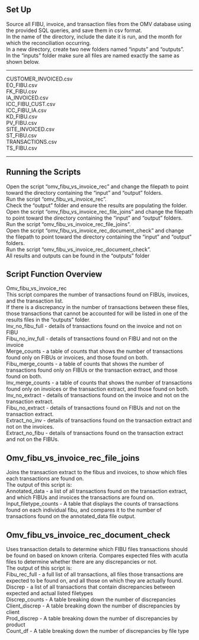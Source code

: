 ## Set Up

Source all FIBU, invoice, and transaction files from the OMV database using the provided SQL queries, and save them in csv format.\
In the name of the directory, include the date it is run, and the month for which the reconciliation occurring.\
In a new directory, create two new folders named “inputs” and “outputs”.\
In the “inputs” folder make sure all files are named exactly the same as shown below.
****************************************************************************
CUSTOMER_INVOICED.csv\
EO_FIBU.csv\
FK_FIBU.csv\
IA_INVOICED.csv\
ICC_FIBU_CUST.csv\
ICC_FIBU_IA.csv\
KD_FIBU.csv\
PV_FIBU.csv\
SITE_INVOICED.csv\
ST_FIBU.csv\
TRANSACTIONS.csv\
TS_FIBU.csv
*****************************************************************************

## Running the Scripts

Open the script “omv_fibu_vs_invoice_rec” and change the filepath to point toward the directory containing the “input” and “output” folders.\
Run the script “omv_fibu_vs_invoice_rec”.\
Check the “output” folder and ensure the results are populating the folder.\
Open the script “omv_fibu_vs_invoice_rec_file_joins” and change the filepath to point toward the directory containing the “input” and “output” folders.\
Run the script “omv_fibu_vs_invoice_rec_file_joins”.\
Open the script “omv_fibu_vs_invoice_rec_document_check” and change the filepath to point toward the directory containing the “input” and “output” folders.\
Run the script “omv_fibu_vs_invoice_rec_document_check”.\
All results and outputs can be found in the “outputs” folder

## Script Function Overview
Omv_fibu_vs_invoice_rec\
This script compares the number of transactions found on FIBUs, invoices, and the transaction list.\
If there is a discrepancy in the number of transactions between these files, those transactions that cannot be accounted for will be listed in one of the results files in the “outputs” folder.\
Inv_no_fibu_full - details of transactions found on the invoice and not on FIBU\
Fibu_no_inv_full - details of transactions found on FIBU and not on the invoice\
Merge_counts - a table of counts that shows the number of transactions found only on FIBUs or invoices, and those found on both.\
Fibu_merge_counts - a table of counts that shows the number of transactions found only on FIBUs or the transaction extract, and those found on both.\
Inv_merge_counts - a table of counts that shows the number of transactions found only on invoices or the transaction extract, and those found on both.\
Inv_no_extract - details of transactions found on the invoice and not on the transaction extract.\
Fibu_no_extract - details of transactions found on FIBUs and not on the transaction extract.\
Extract_no_inv - details of transactions found on the transaction extract and not on the invoices.\
Extract_no_fibu - details of transactions found on the transaction extract and not on the FIBUs.


## Omv_fibu_vs_invoice_rec_file_joins
Joins the transaction extract to the fibus and invoices, to show which files each transactions are found on.\
The output of this script is:\
Annotated_data - a list of all transactions found on the transaction extract, and which FIBUs and invoices the transactions are found on.\
Input_filetype_counts - A table that displays the counts of transactions found on each individual fibu, and compares it to the number of transactions found on the annotated_data file output.



## Omv_fibu_vs_invoice_rec_document_check
Uses transaction details to determine which FIBU files transactions should be found on based on known criteria. Compares expected files with acutla files to determine whether there are any discrepancies or not.\
The output of this script is:\
Fibu_rec_full - a full list of all transactions, all files those transactions are expected to be found on, and all those on which they are actually found.\
Discrep - a list of all transactions that contain discrepancies between expected and actual listed filetypes\
Discrep_counts - A table breaking down the number of discrepancies\
Client_discrep - A table breaking down the number of discrepancies by client\
Prod_discrep - A table breaking down the number of discrepancies by product\
Count_df -  A table breaking down the number of discrepancies by file type

